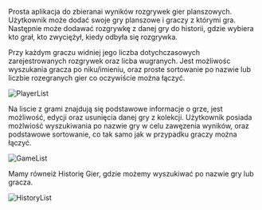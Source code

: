 Prosta aplikacja do zbieranai wyników rozgrywek gier planszowych.
Użytkownik może dodać swoje gry planszowe i  graczy z którymi gra.
Następnie może dodawać rozgrywkę z danej gry do historii, gdzie wybiera kto grał, kto zwyciężył, kiedy odbyła się rozgrywka. 

Przy każdym graczu widniej jego liczba dotychczasowych zarejestrowanych rozgrywek oraz licba wugranych.
Jest możliwośc wyszukania gracza po niku/imieniu, oraz proste sortowanie po nazwie lub liczbie rozegranych gier co oczywiście można łączyć.

![PlayerList](https://github.com/user-attachments/assets/9358b512-ab40-48b7-bf75-54c1cdce23bc)


Na liscie z grami znajdują się podstawowe informacje o grze, jest możliwość, edycji  oraz usunięcia danej gry z kolekcji.
Użytkownik posiada możlwiość wyszukiwania po nazwie gry w celu zawęzenia wyników, oraz podstawowe sortowanie, co tak samo jak w przypadku graczy można łączyć.

![GameList](https://github.com/user-attachments/assets/e8dc199c-3a6c-49dd-a77d-0251a885701a)

Mamy równeiż Historię Gier, gdzie możemy wyszukiwać po nazwie gry lub gracza.

![HistoryList](https://github.com/user-attachments/assets/e5fea46e-ba16-4212-8292-e97f699cb26c)
